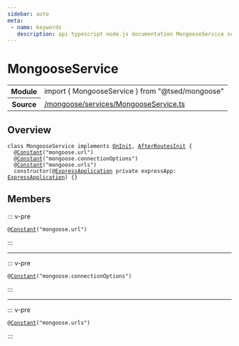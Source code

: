 ```yaml
---
sidebar: auto
meta:
 - name: keywords
   description: api typescript node.js documentation MongooseService service
---
```

# MongooseService <Badge text="Service" type="service"/>
<!-- Summary -->
<section class="symbol-info"><table class="is-full-width"><tbody><tr><th>Module</th><td><div class="lang-typescript"><span class="token keyword">import</span> { MongooseService }&nbsp;<span class="token keyword">from</span>&nbsp;<span class="token string">"@tsed/mongoose"</span></div></td></tr><tr><th>Source</th><td><a href="https://github.com/Romakita/ts-express-decorators/blob/v4.30.1/src//mongoose/services/MongooseService.ts#L0-L0">/mongoose/services/MongooseService.ts</a></td></tr></tbody></table></section>

<!-- Overview -->
## Overview


<pre><code class="typescript-lang "><span class="token keyword">class</span> MongooseService <span class="token keyword">implements</span> <a href="/api/common/di/interfaces/OnInit.html"><span class="token">OnInit</span></a><span class="token punctuation">,</span> <a href="/api/common/server/interfaces/AfterRoutesInit.html"><span class="token">AfterRoutesInit</span></a> <span class="token punctuation">{</span>
  @<span class="token function"><a href="/api/common/config/decorators/Constant.html"><span class="token">Constant</span></a></span><span class="token punctuation">(</span>"mongoose.url"<span class="token punctuation">)</span> 
  @<span class="token function"><a href="/api/common/config/decorators/Constant.html"><span class="token">Constant</span></a></span><span class="token punctuation">(</span>"mongoose.connectionOptions"<span class="token punctuation">)</span> 
  @<span class="token function"><a href="/api/common/config/decorators/Constant.html"><span class="token">Constant</span></a></span><span class="token punctuation">(</span>"mongoose.urls"<span class="token punctuation">)</span> 
  <span class="token keyword">constructor</span><span class="token punctuation">(</span>@<a href="/api/common/mvc/decorators/class/ExpressApplication.html"><span class="token">ExpressApplication</span></a> <span class="token keyword">private</span> expressApp<span class="token punctuation">:</span> <a href="/api/common/mvc/decorators/class/ExpressApplication.html"><span class="token">ExpressApplication</span></a><span class="token punctuation">)</span> <span class="token punctuation">{</span><span class="token punctuation">}</span></code></pre>



<!-- Members -->




## Members


::: v-pre

<div class="method-overview">
<pre><code class="typescript-lang ">@<span class="token function"><a href="/api/common/config/decorators/Constant.html"><span class="token">Constant</span></a></span><span class="token punctuation">(</span>"mongoose.url"<span class="token punctuation">)</span></code></pre>

</div>



:::



***



::: v-pre

<div class="method-overview">
<pre><code class="typescript-lang ">@<span class="token function"><a href="/api/common/config/decorators/Constant.html"><span class="token">Constant</span></a></span><span class="token punctuation">(</span>"mongoose.connectionOptions"<span class="token punctuation">)</span></code></pre>

</div>



:::



***



::: v-pre

<div class="method-overview">
<pre><code class="typescript-lang ">@<span class="token function"><a href="/api/common/config/decorators/Constant.html"><span class="token">Constant</span></a></span><span class="token punctuation">(</span>"mongoose.urls"<span class="token punctuation">)</span></code></pre>

</div>



:::